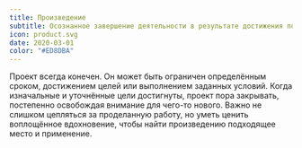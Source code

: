 ```yaml
---
title: Произведение
subtitle: Осознанное завершение деятельности в результате достижения поставленных целей или принятого решения
icon: product.svg
date: 2020-03-01
color: "#ED8DBA"
---
```


Проект всегда конечен. Он может быть ограничен определённым сроком, достижением целей или выполнением заданных условий. Когда изначальные и уточнённые цели достигнуты, проект пора закрывать, постепенно освобождая внимание для чего-то нового. Важно не слишком цепляться за проделанную работу, но уметь ценить воплощённое вдохновение, чтобы найти произведению подходящее место и применение.
